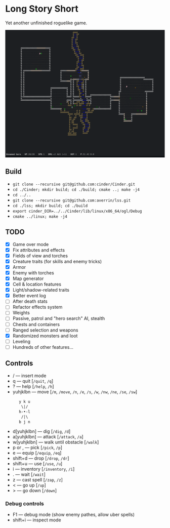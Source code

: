 # Long Story Short

Yet another unfinished roguelike game.

![screenshot](https://raw.githubusercontent.com/averrin/lss/master/screenshot.png)

## Build
* `git clone --recursive git@github.com:cinder/Cinder.git`
* `cd ./Cinder; mkdir build; cd ./build; cmake ..; make -j4`
* `cd ../..`
* `git clone --recursive git@github.com:averrin/lss.git`
* `cd ./lss; mkdir build; cd ./build`
* `export cinder_DIR=../../Cinder/lib/linux/x86_64/ogl/Debug`
* `cmake ../linux; make -j4`

## TODO
- [X] Game over mode
- [X] Fix attributes and effects
- [X] Fields of view and torches
- [X] Creature traits (for skills and enemy tricks)
- [X] Armor
- [X] Enemy with torches
- [X] Map generator
- [X] Cell & location features
- [X] Light/shadow-related traits
- [X] Better event log
- [ ] After death stats
- [ ] Refactor effects system
- [ ] Weights
- [ ] Passive, patrol and "hero search" AI, stealth
- [ ] Chests and containers
- [ ] Ranged selection and weapons
- [X] Randomized monsters and loot
- [ ] Leveling
- [ ] Hundreds of other features...

## Controls
* / — insert mode
* q — quit [`/quit`, `/q`]
* ? — help [`/help`, `/h`]
* yuhjklbn — move [`/m`, `/move`, `/n`, `/e`, `/s`, `/w`, `/nw`, `/ne`, `/se`, `/sw`]
```
      y k u
       \|/ 
      h-•-l
       /|\ 
      b j n
```
* d[yuhjklbn] — dig [`/dig`, `/d`]
* a[yuhjklbn] — attack [`/attack`, `/a`]
* w[yuhjklbn] — walk until obstacle [`/walk`]
* p or , — pick [`/pick`, `/p`]
* e — equip [`/equip`, `/eq`]
* shift+d — drop [`/drop`, `/dr`]
* shift+u — use [`/use`, `/u`]
* i — inventory [`/inventory`, `/i`]
* . — wait [`/wait`]
* z — cast spell [`/zap`, `/z`]
* &lt; — go up [`/up`]
* &gt; — go down [`/down`]

### Debug controls
* F1 — debug mode (show enemy pathes, allow uber spells)
* shift+i — inspect mode

